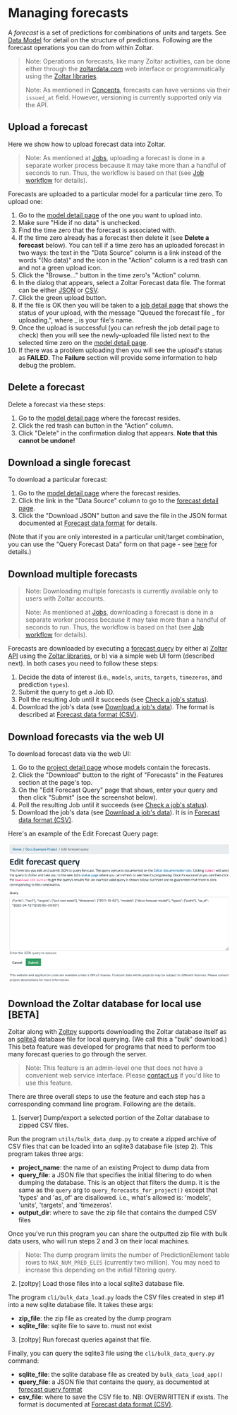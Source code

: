 # Managing forecasts

A _forecast_ is a set of predictions for combinations of units and targets. See [Data Model](DataModel.md) for detail on the structure of predictions. Following are the forecast operations you can do from within Zoltar.

> Note: Operations on forecasts, like many Zoltar activities, can be done either through the [zoltardata.com](https://www.zoltardata.com/) web interface or programmatically using the [Zoltar libraries](ApiIntro.md).
>
> Note: As mentioned in [Concepts](Concepts.md), forecasts can have versions via their `issued_at` field. However, versioning is currently supported only via the API.


## Upload a forecast

Here we show how to upload forecast data into Zoltar.

> Note: As mentioned at [Jobs](Jobs.md), uploading a forecast is done in a separate worker process because it may take more than a handful of seconds to run. Thus, the workflow is based on that (see [Job workflow](Jobs.md#workflow) for details).


Forecasts are uploaded to a particular model for a particular time zero. To upload one:

1. Go to the [model detail page](ModelDetailPage.md) of the one you want to upload into.
1. Make sure "Hide if no data" is unchecked.
1. Find the time zero that the forecast is associated with.
1. If the time zero already has a forecast then delete it (see **Delete a forecast** below). You can tell if a time zero has an uploaded forecast in two ways: the text in the "Data Source" column is a link instead of the words "(No data)" and the icon in the "Action" column is a red trash can and not a green upload icon.
1. Click the "Browse..." button in the time zero's "Action" column.
1. In the dialog that appears, select a Zoltar Forecast data file. The format can be either [JSON](FileFormats.md#forecast-data-format-json) or [CSV](FileFormats.md#forecast-data-format-csv).
1. Click the green upload button.
1. If the file is OK then you will be taken to a [job detail page](Jobs.md#check-a-jobs-status) that shows the status of your upload, with the message "Queued the forecast file _ for uploading.", where _ is your file's name.
1. Once the upload is successful (you can refresh the job detail page to check) then you will see the newly-uploaded file listed next to the selected time zero on the [model detail page](ModelDetailPage.md).
1. If there was a problem uploading then you will see the upload's status as **FAILED**. The **Failure** section will provide some information to help debug the problem.


## Delete a forecast

Delete a forecast via these steps:

1. Go to the [model detail page](ModelDetailPage.md) where the forecast resides.
1. Click the red trash can button in the "Action" column.
1. Click "Delete" in the confirmation dialog that appears. **Note that this cannot be undone!**


## Download a single forecast

To download a particular forecast:

1. Go to the [model detail page](ModelDetailPage.md) where the forecast resides.
1. Click the link in the "Data Source" column to go to the [forecast detail page](ForecastDetailPage.md).
1. Click the "Download JSON" button and save the file in the JSON format documented at [Forecast data format](FileFormats.md#forecast-data-file-format-json) for details.

(Note that if you are only interested in a particular unit/target combination, you can use the "Query Forecast Data" form on that page - see [here](ForecastDetailPage.md#query-form-and-results) for details.)


## Download multiple forecasts

> Note: Downloading multiple forecasts is currently available only to users with Zoltar accounts.
>
> Note: As mentioned at [Jobs](Jobs.md), downloading a forecast is done in a separate worker process because it may take more than a handful of seconds to run. Thus, the workflow is based on that (see [Job workflow](Jobs.md#workflow) for details).

Forecasts are downloaded by executing a [forecast query](ForecastQueryFormat.md) by either a) [Zoltar API](Api.md) using the [Zoltar libraries](ApiIntro.md), or b) via a simple web UI form (described next). In both cases you need to follow these steps:
 
 1. Decide the data of interest (i.e., `models`, `units`, `targets`, `timezeros`, and prediction `types`).
 1. Submit the query to get a Job ID.
 1. Poll the resulting Job until it succeeds (see [Check a job's status](Jobs.md#check-a-jobs-status)).
 1. Download the job's data (see [Download a job's data](Jobs.md#download-a-jobs-data)). The format is described at [Forecast data format (CSV)](FileFormats.md#forecast-data-format-csv).
 
 
## Download forecasts via the web UI
 
To download forecast data via the web UI:
 
 1. Go to the [project detail page](ProjectDetailPage.md) whose models contain the forecasts. 
 1. Click the "Download" button to the right of "Forecasts" in the Features section at the page's top.
 1. On the "Edit Forecast Query" page that shows, enter your query and then click "Submit" (see the screenshot below).
 1. Poll the resulting Job until it succeeds (see [Check a job's status](Jobs.md#check-a-jobs-status)).
 1. Download the job's data (see [Download a job's data](Jobs.md#download-a-jobs-data)). It is in [Forecast data format (CSV)](#forecast-data-format-csv).


Here's an example of the Edit Forecast Query page:

![Query forecasts page](img/query-forecasts.png "Query forecasts page")


## Download the Zoltar database for local use [BETA]

Zoltar along with [Zoltpy](ApiIntro.md) supports downloading the Zoltar database itself as an [sqlite3](https://www.sqlite.org/index.html) database file for local querying. (We call this a "bulk" download.) This beta feature was developed for programs that need to perform too many forecast queries to go through the server.

> Note: This feature is an admin-level one that does not have a convenient web service interface. Please [contact us](index.md#contact) if you'd like to use this feature.

There are three overall steps to use the feature and each step has a corresponding command line program. Following are the details.


1) [server] Dump/export a selected portion of the Zoltar database to zipped CSV files.

Run the program `utils/bulk_data_dump.py` to create a zipped archive of CSV files that can be loaded into an sqlite3 database file (step 2). This program takes three args:

- **project_name**: the name of an existing Project to dump data from
- **query_file**: a JSON file that specifies the initial filtering to do when dumping the database. This is an object that filters the dump. it is the same as the `query` arg to `query_forecasts_for_project()` except that 'types' and 'as_of' are disallowed. i.e., what's allowed is: 'models', 'units', 'targets', and 'timezeros'.
- **output_dir**: where to save the zip file that contains the dumped CSV files

Once you've run this program you can share the outputted zip file with bulk data users, who will run steps 2 and 3 on their local machines.

> Note: The dump program limits the number of PredictionElement table rows to `MAX_NUM_PRED_ELES` (currently two million). You may need to increase this depending on the initial filtering query. 


2) [zoltpy] Load those files into a local sqlite3 database file.

The program `cli/bulk_data_load.py` loads the CSV files created in step #1 into a new sqlite database file. It takes these args:

- **zip_file**: the zip file as created by the dump program
- **sqlite_file**: sqlite file to save to. must not exist


3) [zoltpy] Run forecast queries against that file.

Finally, you can query the sqlite3 file using the `cli/bulk_data_query.py` command:

- **sqlite_file**: the sqlite database file as created by `bulk_data_load_app()`
- **query_file**: a JSON file that contains the query, as documented at [forecast query format](ForecastQueryFormat.md)
- **csv_file**: where to save the CSV file to. NB: OVERWRITTEN if exists. The format is documented at [Forecast data format (CSV)](FileFormats.md#forecast-data-format-csv).
